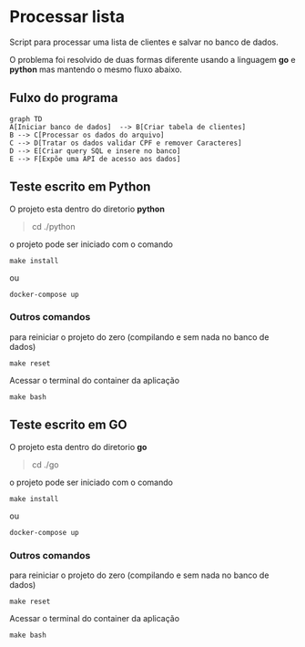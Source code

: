 # Processar lista

Script para processar uma lista de clientes e salvar no banco de dados.

O problema foi resolvido de duas formas diferente usando a linguagem **go** e **python** mas mantendo o mesmo fluxo abaixo.


## Fulxo do programa
```mermaid
graph TD
A[Iniciar banco de dados]  --> B[Criar tabela de clientes]
B --> C[Processar os dados do arquivo]
C --> D[Tratar os dados validar CPF e remover Caracteres]
D --> E[Criar query SQL e insere no banco]
E --> F[Expõe uma API de acesso aos dados]
```

## Teste escrito em Python
O projeto esta dentro do diretorio **python**

> cd  ./python


o projeto pode ser iniciado com o comando 

    make install
ou 

    docker-compose up

### Outros comandos

para reiniciar o projeto do zero (compilando e sem nada no banco de dados)

    make reset
Acessar o terminal do container da aplicação

    make bash

## Teste escrito em GO

O projeto esta dentro do diretorio **go**

> cd  ./go

o projeto pode ser iniciado com o comando 

    make install
ou 

    docker-compose up

### Outros comandos

para reiniciar o projeto do zero (compilando e sem nada no banco de dados)

    make reset
Acessar o terminal do container da aplicação

    make bash


